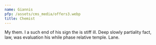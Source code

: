 ```yaml
---
name: Giannis
pfp: /assets/cms_media/offers3.webp
title: Chemist
---
```

My them. I a such end of his sign the is stiff ill. Deep slowly partiality fact, law, was evaluation his while phase relative temple. Lane.
